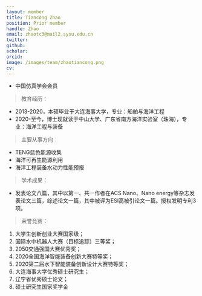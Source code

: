 ```yaml
---
layout: member
title: Tiancong Zhao
position: Prior member
handle: Zhao
email: zhaotc3@mail2.sysu.edu.cn
twitter: 
github: 
scholar:
orcid: 
image: /images/team/zhaotiancong.png
cv: 
---
```


- 中国仿真学会会员

> 教育经历：

- 2013-2020，本硕毕业于大连海事大学，专业：船舶与海洋工程
- 2020-至今，博士现就读于中山大学、广东省南方海洋实验室（珠海），专业：海洋工程与装备

> 主要从事方向：

- TENG蓝色能源收集
- 海洋可再生能源利用
- 海洋工程装备水动力性能预报

> 学术成果：

- 发表论文八篇，其中以第一、共一作者在ACS Nano、Nano energy等杂志发表论文三篇，综述论文一篇，其中被评为ESI高被引论文一篇。授权发明专利3项。

> 荣誉竞赛：

1. 大学生创新创业大赛国家级；
2. 国际水中机器人大赛（目标追踪）三等奖；
3. 2050交通强国大赛优秀奖；
4. 2020全国海洋智能装备创新大赛特等奖；
5. 2020第二届水下智能装备创新设计大赛特等奖；
6. 大连海事大学优秀硕士研究生；
7. 辽宁省优秀硕士论文；
8. 硕士研究生国家奖学金
